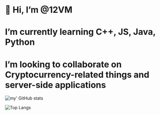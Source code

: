 # 👋 Hi, I’m @12VM
# I’m currently learning C++, JS, Java, Python
# I’m looking to collaborate on Cryptocurrency-related things and server-side applications
![my' GitHub stats](https://github-readme-stats.vercel.app/api?username=12VM&show_icons=true&theme=dark)

![Top Langs](https://github-readme-stats.vercel.app/api/top-langs/?username=12VM&layout=compact&theme=dark)
